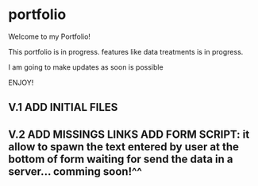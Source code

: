 # portfolio
Welcome to my Portfolio!

This portfolio is in progress.
features like data treatments is in progress.

I am going to make updates as soon is possible

ENJOY!

V.1
ADD INITIAL FILES
-----------------------------------------------
V.2 
ADD MISSINGS LINKS
ADD FORM SCRIPT: it allow to spawn the text entered by user at the bottom of form
waiting for send the data in a server... comming soon!^^
-----------------------------------------------

